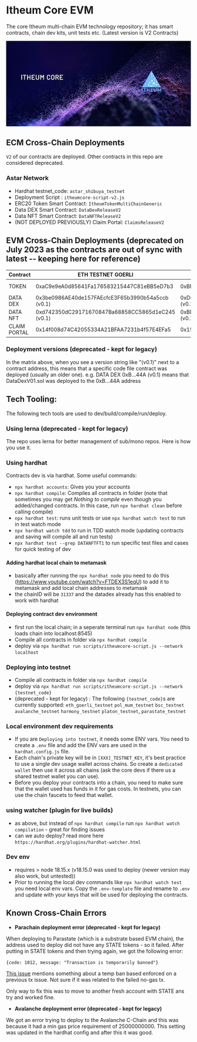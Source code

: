 # Itheum Core EVM

The core Itheum multi-chain EVM technology repository; it has smart contracts, chain dev kits, unit tests etc. (Latest version is V2 Contracts)

![Itheum Core](https://raw.githubusercontent.com/Itheum/itheumcore/main/itheum-core-hero.png)

## ECM Cross-Chain Deployments

`V2` of our contracts are deployed. Other contracts in this repo are considered deprecated.

### Astar Network

- Hardhat testnet_code: `astar_shibuya_testnet`
- Deployment Script : `itheumcore-script-v2.js`
- ERC20 Token Smart Contract: `ItheumTokenMultiChainGeneric`
- Data DEX Smart Contract: `DataDexReleaseV2`
- Data NFT Smart Contract: `DataNFTReleaseV2`
- (NOT DEPLOYED PREVIOUSLY) Claim Portal: `ClaimsReleaseV2`

## EVM Cross-Chain Deployments (deprecated on July 2023 as the contracts are out of sync with latest -- keeping here for reference)

| Contract     | ETH TESTNET GOERLI                                | ETH TESTNET ROPSTEN (deprecated)                  | ETH TESTNET RINKY (deprecated)                    | POLYGON TESTNET MUMBAI                            | AVALANCHE TESTNET                                 | BSC TESTNET                                       | HARMONY TESTNET                                   | PLATON TESTNET                                    | PARASTATE TESTNET                                 |
| ------------ | ------------------------------------------------- | ------------------------------------------------- | ------------------------------------------------- | ------------------------------------------------- | ------------------------------------------------- | ------------------------------------------------- | ------------------------------------------------- | ------------------------------------------------- | ------------------------------------------------- |
| TOKEN        | 0xaC9e9eA0d85641Fa176583215447C81eBB5eD7b3        | 0xBDdb6B94d9B60Ac1D788676a287e8c474D68D44A        | 0xb38731CEC66340ff1c9F58B8ceCDEdb9B4Cb8f38 (v0.1) | 0x91ff16CDfeF176b1576E640422C5BA281A242400        | 0x2982563dAf8Eeb43Cec78bf4E1A8614BD56CD1e3 (v0.1) | 0x91ff16CDfeF176b1576E640422C5BA281A242400        | 0xcbEAF3BDe82155F56486Fb5a1072cb8baAf547cc (v0.1) | 0x5FbDB2315678afecb367f032d93F642f64180aa3 (v0.1) | 0xD77E137B6483bC8d392b73D02E733e3DE13Dd72d (v0.1) |
| DATA DEX     | 0x3be0986AE40de157FAEcfcE3F65b3990b54a5ccb (v0.1) | 0xD01A4bCeD9324034db6cb03E50b76F58496F5FB8 (v0.1) | 0xaC0Dee3dd39e27470A8992aC9C94B09385C2f2A5 (v0.1) | 0xBDdb6B94d9B60Ac1D788676a287e8c474D68D44A (v0.1) | 0x56c88e7ed9Aa4792119c66D71815A6bD9DE0A5E0 (v0.1) | 0xBDdb6B94d9B60Ac1D788676a287e8c474D68D44A (v0.1) | 0x1429859428C0aBc9C2C47C8Ee9FBaf82cFA0F20f (v0.1) | 0xe7f1725E7734CE288F8367e1Bb143E90bb3F0512 (v0.1) | 0x1bd7fa41A509d016053eb6C67165d632321a20A9 (v0.1) |
| DATA NFT     | 0xd742350dC29171670847Ba68858CC5865d1eC245 (v0.1) | 0xBDdb6B94d9B60Ac1D788676a287e8c474D68D44A (v0.1) | 0xD77E137B6483bC8d392b73D02E733e3DE13Dd72d (v0.1) | 0xD01A4bCeD9324034db6cb03E50b76F58496F5FB8 (v0.1) | 0xCb0254502D84242f8ad477eb41723e99fdC6e847 (v0.1) | 0xD01A4bCeD9324034db6cb03E50b76F58496F5FB8 (v0.1) | 0xB0D4afd8879eD9F52b28595d31B441D079B2Ca07 (v0.1) | 0x9fE46736679d2D9a65F0992F2272dE9f3c7fa6e0 (v0.1) | 0x360570F7D60Df8BC670C2899002C44a2C382270E (v0.1) |
| CLAIM PORTAL | 0x14f008d74C42055334A21BFAA7231b4f57E4EFa5        | 0x159ea49EbF5DCd06efFce53b1fe851e9c2CCFd91        | X                                                 | 0x985A5c96663C9c44d46Ea061f4b7E50118180F8d        | 0xb38731CEC66340ff1c9F58B8ceCDEdb9B4Cb8f38        | 0x985A5c96663C9c44d46Ea061f4b7E50118180F8d        | X                                                 | X                                                 | X                                                 |

### Deployment versions (deprecated - kept for legacy)

In the matrix above, when you see a version string like "(v0.1)" next to a contract address, this means that a specific code file contract was deployed (usually an older one). e.g. DATA DEX 0xB...44A (v0.1) means that DataDexV01.sol was deployed to the 0xB...44A address

## Tech Tooling:

The following tech tools are used to dev/build/compile/run/deploy.

### Using lerna (deprecated - kept for legacy)

The repo uses lerna for better management of sub/mono repos. Here is how you use it.

### Using hardhat

Contracts dev is via hardhat. Some useful commands:

- `npx hardhat accounts`: Gives you your accounts
- `npx hardhat compile`: Compiles all contracts in folder (note that sometimes you may get _Nothing to compile_ even though you added/changed contracts. In this case, run `npx hardhat clean` before calling compile)
- `npx hardhat test`: runs unit tests or use `npx hardhat watch test` to run in test watch mode
- `npx hardhat watch tdd` to run in TDD watch mode (updating contracts and saving will compile all and run tests)
- `npx hardhat test --grep DATANFTFT1` to run specific test files and cases for quick testing of dev

#### Adding hardhat local chain to metamask

- basically after running the `npx hardhat node` you need to do this (https://www.youtube.com/watch?v=FTDEX3S1eqU) to add it to metamask and add local chain addresses to metamask
- the chainID will be `31337` and the datadex already has this enabled to work with hardhat

#### Deploying contract dev environment

- first run the local chain; in a seperate terminal run `npx hardhat node` (this loads chain into localhost:8545)
- Compile all contracts in folder via `npx hardhat compile`
- deploy via `npx hardhat run scripts/itheumcore-script.js --network localhost`

### Deploying into testnet

- Compile all contracts in folder via `npx hardhat compile`
- deploy via `npx hardhat run scripts/itheumcore-script.js --network {testnet_code}`
- (deprecated - kept for legacy) : The following `{testnet_code}`s are currently supported: `eth_goerli_testnet` `pol_mum_testnet` `bsc_testnet` `avalanche_testnet` `harmony_testnet` `platon_testnet`, `parastate_testnet`

### Local environment dev requirements

- If you are `Deploying into testnet`, it needs some ENV vars. You need to create a `.env` file and add the ENV vars are used in the `hardhat.config.js` file.
- Each chain's private key will be in `[XXX]_TESTNET_KEY`, it's best practice to use a single dev usage wallet across chains. So create a `dedicated wallet` then use it across all chains (ask the core devs if there us a shared testnet wallet you can use).
- Before you deploy your contracts into a chain, you need to make sure that the wallet used has funds in it for gas costs. In testnets, you can use the chain faucets to feed that wallet.

### using watcher (plugin for live builds)

- as above, but instead of `npx hardhat compile` run `npx hardhat watch compilation` - great for finding issues
- can we auto deploy? read more here `https://hardhat.org/plugins/hardhat-watcher.html`

### Dev env

- requires > node 18.15.x (v18.15.0 was used to deploy (newer version may also work, but untested))
- Prior to running the local dev commands like `npx hardhat watch test` you need local env vars. Copy the `.env-template` file and rename to `.env` and update with your keys that will be used for deploying the contracts.

## Known Cross-Chain Errors

- **Parachain deployment error (deprecated - kept for legacy)**

When deploying to Parastate (which is a substrate based EVM chain), the address used to deploy did not have any STATE tokens - so it failed. After putting in STATE tokens and then trying again, we got the following error:

```
{code: 1012, message: "Transaction is temporarily banned"}
```

[This issue](https://stackoverflow.com/a/57313346) mentions something about a temp ban based enforced on a previous tx issue. Not sure if it was related to the failed no-gas tx.

Only way to fix this was to move to another fresh account with STATE ans try and worked fine.

- **Avalanche deployment error (deprecated - kept for legacy)**

We got an error trying to deploy to the Avalanche C-Chain and this was because it had a min gas price requirement of 25000000000. This setting was updated in the hardhat config and after this it was good.
